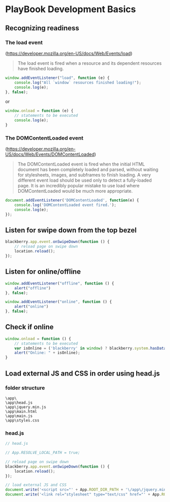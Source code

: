 # PlayBook Development Basics

## Recognizing readiness

### The load event

(https://developer.mozilla.org/en-US/docs/Web/Events/load)

> The load event is fired when a resource and its dependent resources have finished loading.

``` js
window.addEventListener("load", function (e) {
    console.log("All `window` resources finished loading!");
    console.log(e);
}, false);

```

or

``` js
window.onload = function (e) {
    // statements to be executed
    console.log(e);
}

```

### The DOMContentLoaded event

(https://developer.mozilla.org/en-US/docs/Web/Events/DOMContentLoaded)

> The DOMContentLoaded event is fired when the initial HTML document has been completely loaded and parsed, without waiting for stylesheets, images, and subframes to finish loading. A very different event load should be used only to detect a fully-loaded page. It is an incredibly popular mistake to use load where DOMContentLoaded would be much more appropriate.

```js
document.addEventListener('DOMContentLoaded', function(e) {
    console.log('DOMContentLoaded event fired.');
    console.log(e);
});

```

## Listen for swipe down from the top bezel 

``` js
blackberry.app.event.onSwipeDown(function () {
    // reload page on swipe down
    location.reload();
});

```

## Listen for online/offline
``` js
window.addEventListener("offline", function () {
    alert("offline")
}, false);

window.addEventListener("online", function () {
    alert("online")
}, false);

```

## Check if online
``` js
window.onload = function () {
    // statements to be executed
    var isOnline = ('blackberry' in window) ? blackberry.system.hasDataCoverage() : window.navigator.onLine;
    alert("Online: " + isOnline);
}

```

## Load external JS and CSS in order using head.js 

### folder structure
```
\app\
\app\head.js
\app\jquery.min.js
\app\main.html
\app\main.js
\app\styles.css

```

### head.js
``` js
// head.js

// App.RESOLVE_LOCAL_PATH = true;

// reload page on swipe down
blackberry.app.event.onSwipeDown(function () {
    location.reload();
});

// load external JS and CSS
document.write('<script src="' + App.ROOT_DIR_PATH + '\/app\/jquery.min.js"><\/script>');
document.write('<link rel="stylesheet" type="text/css" href="' + App.ROOT_DIR_PATH + '\/app\/styles.css">');

```

